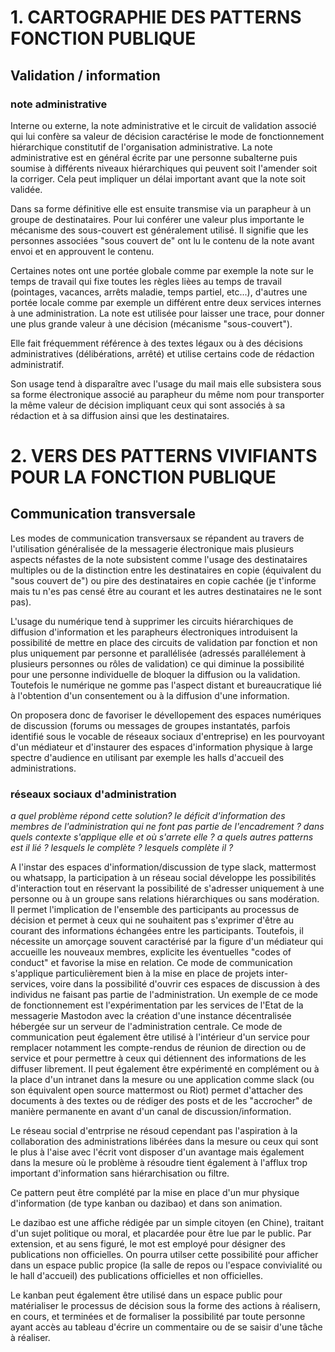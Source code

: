 # 1. CARTOGRAPHIE DES PATTERNS FONCTION PUBLIQUE

## Validation / information

### note administrative
Interne ou externe, la note administrative et le circuit de validation associé qui lui confère sa valeur de décision caractérise le mode de fonctionnement hiérarchique constitutif de l'organisation administrative.
La note administrative est en général écrite par une personne subalterne puis soumise à différents niveaux hiérarchiques qui peuvent soit l'amender soit la corriger. Cela peut impliquer un délai important avant que la note soit validée. 

Dans sa forme définitive elle est ensuite transmise via un parapheur à un groupe de destinataires. Pour lui conférer une valeur plus importante le mécanisme des sous-couvert est généralement utilisé. Il signifie que les personnes associées "sous couvert de" ont lu le contenu de la note avant envoi et en approuvent le contenu. 

Certaines notes ont une portée globale comme par exemple la note sur le temps de travail qui fixe toutes les règles lièes au temps de travail (pointages, vacances, arrêts maladie, temps partiel, etc...), d'autres une portée locale comme par exemple un différent entre deux services internes à une administration. La note est utilisée pour laisser une trace, pour donner une plus grande valeur à une décision (mécanisme "sous-couvert"). 

Elle fait fréquemment référence à des textes légaux ou à des décisions administratives (délibérations, arrêté) et utilise certains code de rédaction administratif.

Son usage tend à disparaître avec l'usage du mail mais elle subsistera sous sa forme électronique associé au parapheur du même nom pour transporter la même valeur de décision impliquant ceux qui sont associés à sa rédaction et à sa diffusion ainsi que les destinataires.

# 2. VERS DES PATTERNS VIVIFIANTS POUR LA FONCTION PUBLIQUE 

## Communication transversale

Les modes de communication transversaux se répandent au travers de l'utilisation généralisée de la messagerie électronique mais plusieurs aspects néfastes de la note subsistent comme l'usage des destinataires multiples ou de la distinction entre les destinataires en copie (équivalent du "sous couvert de") ou pire des destinataires en copie cachée (je t'informe mais tu n'es pas censé être au courant et les autres destinataires ne le sont pas).

L'usage du numérique tend à supprimer les circuits hiérarchiques de diffusion d'information et les parapheurs électroniques introduisent la possibilité de mettre en place des circuits de validation par fonction et non plus uniquement par personne et parallélisée (adressés parallélement à plusieurs personnes ou rôles de validation) ce qui diminue la possibilité pour une personne individuelle de bloquer la diffusion ou la validation. Toutefois le numérique ne gomme pas l'aspect distant et bureaucratique lié à l'obtention d'un consentement ou à la diffusion d'une information.

On proposera donc de favoriser le dévellopement des espaces numériques de discussion (forums ou messages de groupes instantatés, parfois identifié sous le vocable de réseaux sociaux d'entreprise) en les pourvoyant d'un médiateur et d'instaurer des espaces d'information physique à large spectre d'audience en utilisant par exemple les halls d'accueil des administrations.

### réseaux sociaux d'administration
*a quel problème répond cette solution? le déficit d'information des membres de l'administration qui ne font pas partie de l'encadrement ? dans quels contexte s'applique elle et où s'arrete elle ? a quels autres patterns est il lié ? lesquels le complète ? lesquels complète il ?*

A l'instar des espaces d'information/discussion de type slack, mattermost ou whatsapp, la participation à un réseau social développe les possibilités d'interaction tout en réservant la possibilité de s'adresser uniquement à une personne ou à un groupe sans relations hiérarchiques ou sans modération. 
Il permet l'implication de l'ensemble des participants au processus de décision et permet à ceux qui ne souhaitent pas s'exprimer d'être au courant des informations échangées entre les participants. Toutefois, il nécessite un amorçage souvent caractérisé par la figure d'un médiateur qui accueille les nouveaux membres, explicite les éventuelles "codes of conduct" et favorise la mise en relation. Ce mode de communication s'applique particulièrement bien à la mise en place de projets inter-services, voire dans la possibilité d'ouvrir ces espaces de discussion à des individus ne faisant pas partie de l'administration. Un exemple de ce mode de fonctionnement est l'expérimentation par les services de l'Etat de la messagerie Mastodon avec la création d'une instance décentralisée hébergée sur un serveur de l'administration centrale.
Ce mode de communication peut également être utilisé à l'intérieur d'un service pour remplacer notamment les compte-rendus de réunion de direction ou de service et pour permettre à ceux qui détiennent des informations de les diffuser librement. 
Il peut également être expérimenté en complément ou à la place d'un intranet dans la mesure ou une application comme slack (ou son équivalent open source mattermost ou Riot) permet d'attacher des documents à des textes ou de rédiger des posts et de les "accrocher" de manière permanente en avant d'un canal de discussion/information.

Le réseau social d'entrprise ne résoud cependant pas l'aspiration à la collaboration des administrations libérées dans la mesure ou ceux qui sont le plus à l'aise avec l'écrit vont disposer d'un avantage mais également dans la mesure où le problème à résoudre tient également à l'afflux trop important d'information sans hiérarchisation ou filtre.

Ce pattern peut être complété par la mise en place d'un mur physique d'information (de type kanban ou dazibao) et dans son animation.

Le dazibao est une affiche rédigée par un simple citoyen (en Chine), traitant d'un sujet politique ou moral, et placardée pour être lue par le public. Par extension, et au sens figuré, le mot est employé pour désigner des publications non officielles. On pourra utilser cette possibilité pour afficher  dans un espace public propice (la salle de repos ou l'espace convivialité ou le hall d'accueil) des publications officielles et non officielles.

Le kanban peut également être utilisé dans un espace public pour matérialiser le processus de décision sous la forme des actions à réalisern, en cours, et terminées et de formaliser la possibilité par toute personne ayant accès au tableau d'écrire un commentaire ou de se saisir d'une tâche à réaliser.
 